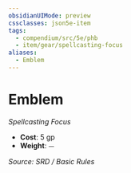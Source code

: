 ```yaml
---
obsidianUIMode: preview
cssclasses: json5e-item
tags:
  - compendium/src/5e/phb
  - item/gear/spellcasting-focus
aliases:
  - Emblem
---
```

# Emblem
*Spellcasting Focus*  

- **Cost**: 5 gp
- **Weight**: ⏤

*Source: SRD / Basic Rules*